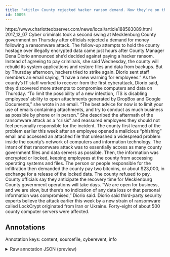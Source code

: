 ```yaml
---
title: "<title> County rejected hacker ransom demand. Now they’re on the attack again. </title>"
id: 10095
---
```


<title> County rejected hacker ransom demand. Now they’re on the attack again. </title>
<source> https://www.charlotteobserver.com/news/local/article188583089.html </source>
<date> 2017_12_07 </date>
<text>
Cyber criminals took a second swing at Mecklenburg County government on Thursday after officials rejected a demand for money following a ransomware attack.
The follow-up attempts to hold the county hostage over illegally encrypted data came just hours after County Manager Dena Diorio announced she’d decided against paying a hacker ransom. Instead of agreeing to pay criminals, she said Wednesday, the county will rebuild its system applications and restore files and data from backups.
But by Thursday afternoon, hackers tried to strike again.
Diorio sent staff members an email saying, “I have a new warning for employees.”
As the county’s IT staff worked to recover from the first cyberattack, Diorio said, they discovered more attempts to compromise computers and data on Thursday.
“To limit the possibility of a new infection, ITS is disabling employees’ ability to open attachments generated by DropBox and Google Documents,” she wrote in an email. “The best advice for now is to limit your use of emails containing attachments, and try to conduct as much business as possible by phone or in person.”
She described the aftermath of the ransomware attack as a “crisis” and reassured employees they should not feel personally responsible for the incident.
The county first learned of the problem earlier this week after an employee opened a malicious “phishing” email and accessed an attached file that unleashed a widespread problem inside the county’s network of computers and information technology.
The intent of that ransomware attack was to essentially access as many county government files and data servers as possible. Then, the information was encrypted or locked, keeping employees at the county from accessing operating systems and files. The person or people responsible for the infiltration then demanded the county pay two bitcoins, or about $23,000, in exchange for a release of the locked data. The county refused to pay.
County officials say they anticipate the recovery time for Mecklenburg County government operations will take days.
“We are open for business, and we are slow, but there’s no indication of any data loss or that personal information was compromised,” Diorio said.
Diorio said third-party security experts believe the attack earlier this week by a new strain of ransomware called LockCrypt originated from Iran or Ukraine. Forty-eight of about 500 county computer servers were affected.
</text>



## Annotations

Annotation keys: content, sourcefile, cyberevent, info

<details>
<summary>Raw annotation JSON (preview)</summary>

```json
{
  "content": "Cyber criminals took a second swing at Mecklenburg County government on Thursday after officials rejected a demand for money following a ransomware attack. The follow-up attempts to hold the county hostage over illegally encrypted data came just hours after County Manager Dena Diorio announced she\u2019d decided against paying a hacker ransom. Instead of agreeing to pay criminals, she said Wednesday, the county will rebuild its system applications and restore files and data from backups. But by Thursday afternoon, hackers tried to strike again. Diorio sent staff members an email saying, \u201cI have a new warning for employees.\u201d As the county\u2019s IT staff worked to recover from the first cyberattack, Diorio said, they discovered more attempts to compromise computers and data on Thursday. \u201cTo limit the possibility of a new infection, ITS is disabling employees\u2019 ability to open attachments generated by DropBox and Google Documents,\u201d she wrote in an email. \u201cThe best advice for now is to limit your use of emails containing attachments, and try to conduct as much business as possible by phone or in person.\u201d She described the aftermath of the ransomware attack as a \u201ccrisis\u201d and reassured employees they should not feel personally responsible for the incident. The county first learned of the problem earlier this week after an employee opened a malicious \u201cphishing\u201d email and accessed an attached file that unleashed a widespread problem inside the county\u2019s network of computers and information technology. The intent of that ransomware attack was to essentially access as many county government files and data servers as possible. Then, the information was encrypted or locked, keeping employees at the county from accessing operating systems and files. The person or people responsible for the infiltration then demanded the county pay two bitcoins, or about $23,000, in exchange for a release of the locked data. The county refused to pay. County officials say they anticipate the recovery time for Mecklenburg County government operations will take days. \u201cWe are open for business, and we are slow, but there\u2019s no indication of any data loss or that personal information was compromised,\u201d Diorio said. Diorio said third-party security experts believe the attack earlier this week by a new strain of ransomware called LockCrypt originated from Iran or Ukraine. Forty-eight of about 500 county computer servers were affected.",
  "sourcefile": "10095.txt",
  "cyberevent": {
    "hopper": [
      {
        "index": 0,
        "relation": "Same",
        "events": [
          {
            "index": "E3",
            "type": "Attack",
            "realis": "Other",
            "nugget": {
              "startOffset": 317,
              "index": "T8",
              "endOffset": 323,
              "text": "paying"
            },
            "argument": [
              {
                "index": "T7",
                "external_reference": {
                  "dbpediaURI": "http://dbpedia.org/resource/County_executive"
                },
                "endOffset": 284,
                "role": {
                  "type": "Victim"
                },
                "text": "County Manager Dena Diorio",
                "startOffset": 258,
                "type": "Person"
              },
              {
                "index": "T6",
                "text": "hold the county hostage over illegally encrypted data",
                "endOffset": 235,
                "role": {
                  "CAPEC-Meta": "Interception",
                  "type": "Attack-Pattern",
                  "confidence": 0.8968122899532318
                },
                "startOffset": 182,
                "type": "Capabilities"
              },
              {
                "index": "T40",
                "external_reference": {
                  "wikidataid": "Q2798820"
                },
       
```
</details>
